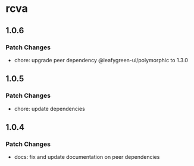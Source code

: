 # rcva

## 1.0.6

### Patch Changes

- chore: upgrade peer dependency @leafygreen-ui/polymorphic to 1.3.0

## 1.0.5

### Patch Changes

- chore: update dependencies

## 1.0.4

### Patch Changes

- docs: fix and update documentation on peer dependencies
